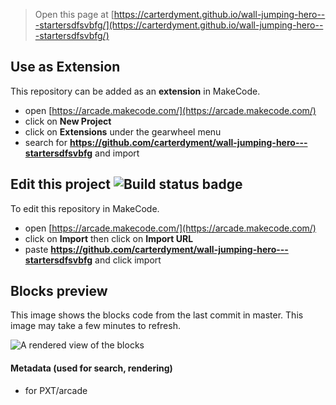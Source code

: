  


> Open this page at [https://carterdyment.github.io/wall-jumping-hero---startersdfsvbfg/](https://carterdyment.github.io/wall-jumping-hero---startersdfsvbfg/)

## Use as Extension

This repository can be added as an **extension** in MakeCode.

* open [https://arcade.makecode.com/](https://arcade.makecode.com/)
* click on **New Project**
* click on **Extensions** under the gearwheel menu
* search for **https://github.com/carterdyment/wall-jumping-hero---startersdfsvbfg** and import

## Edit this project ![Build status badge](https://github.com/carterdyment/wall-jumping-hero---startersdfsvbfg/workflows/MakeCode/badge.svg)

To edit this repository in MakeCode.

* open [https://arcade.makecode.com/](https://arcade.makecode.com/)
* click on **Import** then click on **Import URL**
* paste **https://github.com/carterdyment/wall-jumping-hero---startersdfsvbfg** and click import

## Blocks preview

This image shows the blocks code from the last commit in master.
This image may take a few minutes to refresh.

![A rendered view of the blocks](https://github.com/carterdyment/wall-jumping-hero---startersdfsvbfg/raw/master/.github/makecode/blocks.png)

#### Metadata (used for search, rendering)

* for PXT/arcade
<script src="https://makecode.com/gh-pages-embed.js"></script><script>makeCodeRender("{{ site.makecode.home_url }}", "{{ site.github.owner_name }}/{{ site.github.repository_name }}");</script>

